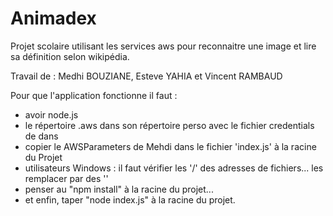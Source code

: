 # Animadex
Projet scolaire utilisant les services aws pour reconnaitre une image
et lire sa définition selon wikipédia.

Travail de : Medhi BOUZIANE, Esteve YAHIA et Vincent RAMBAUD

Pour que l'application fonctionne il faut :
  - avoir node.js
  - le répertoire .aws dans son répertoire perso avec le fichier credentials de dans
  - copier le AWSParameters de Mehdi dans le fichier 'index.js' à la racine du Projet
  - utilisateurs Windows : il faut vérifier les '/' des adresses de fichiers... les remplacer par des '\'
  - penser au "npm install" à la racine du projet...
  - et enfin, taper "node index.js" à la racine du projet.
